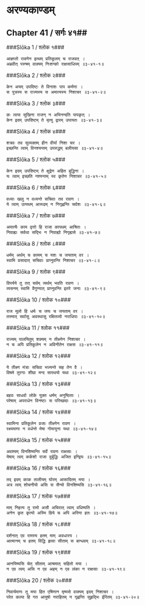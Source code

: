 अरण्यकाण्डम्
===============================


## Chapter 41  / सर्गः ४१##


###Slōka 1 / श्लोक १###


    आज्ञप्तो रावणेन इत्थम् प्रतिकूलम् च राजवत् ।
    अब्रवीत् परुषम् वाक्यम् निःशन्को राक्षसाधिपम् ॥३-४१-१॥


###Slōka 2 / श्लोक २###


    केन अयम् उपदिष्टः ते विनाशः पाप कर्मणा ।
    स पुत्रस्य स राज्यस्य स अमात्यस्य निशाचर ॥३-४१-२॥


###Slōka 3 / श्लोक ३###


    कः त्वया सुखिना राजन् न अभिनन्दति पापकृत् ।
    केन इदम् उपदिष्टम् ते मृत्यु द्वारम् उपायतः ॥३-४१-३॥


###Slōka 4 / श्लोक ४###


    शत्रवः तव सुव्यक्तम् हीन वीर्या निशा चर ।
    इच्छन्ति त्वाम् विनश्यन्तम् उपरुद्धम् बलीयसा ॥३-४१-४॥


###Slōka 5 / श्लोक ५###


    केन इदम् उपदिष्टम् ते क्षुद्रेण अहित बुद्धिना ।
    यः त्वाम् इच्छति नश्यन्तम् स्व कृतेन निशाचर ॥३-४१-५॥


###Slōka 6 / श्लोक ६###


    वध्याः खलु न वध्यन्ते सचिवाः तव रावण ।
    ये त्वाम् उत्पथम् आरूढम् न निगृह्णन्ति सर्वशः ॥३-४१-६॥


###Slōka 7 / श्लोक ७###


    अमात्यैः काम वृत्तो हि राजा कापथम् आश्रितः ।
    निग्राह्यः सर्वथा सद्भिः न निग्राह्यो निगृह्यसे ॥३-४१-७॥


###Slōka 8 / श्लोक ८###


    धर्मम् अर्थम् च कामम् च यशः च जयताम् वर ।
    स्वामि प्रसादात् सचिवाः प्राप्नुवन्ति निशाचर ॥३-४१-८॥


###Slōka 9 / श्लोक ९###


    विपर्यये तु तत् सर्वम् व्यर्थम् भवति रावण ।
    व्यसनम् स्वामि वैगुण्यात् प्राप्नुवन्ति इतरे जनाः ॥३-४१-९॥


###Slōka 10 / श्लोक १०###


    राज मूलो हि धर्मः च जयः च जयताम् वर ।
    तस्मात् सर्वासु अवस्थासु रक्षितव्यो नराधिपाः ॥३-४१-१०॥


###Slōka 11 / श्लोक ११###


    राज्यम् पालयितुम् शक्यम् न तीक्ष्णेन निशाचर ।
    न च अपि प्रतिकूलेन न अविनीतेन राक्षस ॥३-४१-११॥


###Slōka 12 / श्लोक १२###


    ये तीक्ष्ण मंत्राः सचिवा भज्यन्ते सह तेन वै ।
    विषमे तुरगाः शीघ्रा मन्द सारथयो यथा ॥३-४१-१२॥


###Slōka 13 / श्लोक १३###


    बहवः साधवो लोके युक्त धर्मम् अनुष्ठिताः ।
    परेषाम् अपराधेन विनष्टाः स परिच्छदाः ॥३-४१-१३॥


###Slōka 14 / श्लोक १४###


    स्वामिना प्रतिकूलेन प्रजाः तीक्ष्णेन रावण ।
    रक्ष्यमाणा न वर्धन्ते मेषा गोमायुना यथा ॥३-४१-१४॥


###Slōka 15 / श्लोक १५###


    अवश्यम् विनशिष्यन्ति सर्वे रावण राक्षसाः ।
    येषाम् त्वम् कर्कशो राजा दुर्बुद्धिः अजित इन्द्रियः ॥३-४१-१५॥


###Slōka 16 / श्लोक १६###


    तद् इदम् काक तालीयम् घोरम् आसादितम् मया ।
    अत्र त्वम् शोचनीयो असि स सैन्यो विनशिष्यसि ॥३-४१-१६॥


###Slōka 17 / श्लोक १७###


    माम् निहत्य तु रामो असौ अचिरात् त्वाम् वधिष्यति ।
    अनेन कृत कृत्यो अस्मि म्रिये च अपि अरिणा हतः ॥३-४१-१७॥


###Slōka 18 / श्लोक १८###


    दर्शनात् एव रामस्य हतम् माम् अवधारय ।
    आत्मानम् च हतम् विद्धि हृत्वा सीताम् स बान्धवम् ॥३-४१-१८॥


###Slōka 19 / श्लोक १९###


    आनयिष्यसि चेत् सीताम् आश्रमात् सहितो मया ।
    न एव त्वम् असि न एव अहम् न एव लंका न राक्षसाः ॥३-४१-१९॥


###Slōka 20 / श्लोक २०###


    निवार्यमाणः तु मया हित एषिणान मृष्यसे वाक्यम् इदम् निशाचर ।
    परेत कल्पा हि गत आयुषो नराहितम् न गृह्णन्ति सुहृद्भिः ईरितम् ॥३-४१-२०॥


